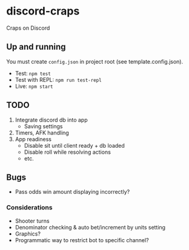 # discord-craps

Craps on Discord

## Up and running

You must create `config.json` in project root (see template.config.json).

- Test: `npm test`
- Test with REPL: `npm run test-repl`
- Live: `npm start`

## TODO

1. Integrate discord db into app
   - Saving settings
2. Timers, AFK handling
3. App readiness
   - Disable sit until client ready + db loaded
   - Disable roll while resolving actions
   - etc.

## Bugs

- Pass odds win amount displaying incorrectly?

### Considerations

- Shooter turns
- Denominator checking & auto bet/increment by units setting
- Graphics?
- Programmatic way to restrict bot to specific channel?

